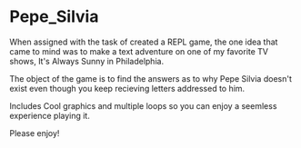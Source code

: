 # Pepe_Silvia
When assigned with the task of created a REPL game, the one idea that came to mind was to make a text adventure 
on one of my favorite TV shows, It's Always Sunny in Philadelphia.  

The object of the game is to find the answers as to why Pepe Silvia doesn't exist even though you keep recieving letters 
addressed to him. 

Includes Cool graphics and multiple loops so you can enjoy a seemless experience playing it.



Please enjoy!
